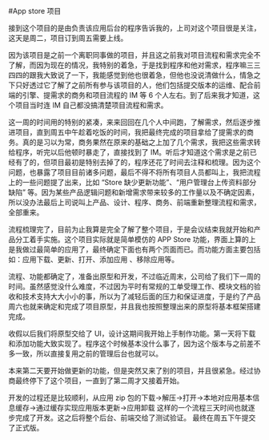 #App store 项目

接到这个项目的是由负责该应用后台的程序告诉我的，上司对这个项目很是关注，这天是周二，项目订到周五需要上线。

因为该项目是之前一个离职同事做的项目，并且这之前我对项目流程和需求完全不了解，而因为现在的情况，我特别的着急，于是找到程序和他对需求，程序嘛三三四四的跟我大致说了一下，我能感觉到他也很着急，但他也没说清做什么，情急之下只好透过它了解了之前所有参与该项目的人，他们包括提交版本的运维、配合前端的引擎、提需求的商务和项目流程的 IM 等 6 个人左右。到了后来我才知道，这个项目当时连 IM 自己都没搞清楚项目流程和需求。

这一周的时间用的特别的紧凑，来来回回在几个人中间跑，了解需求，然后逐步推进项目，直到周五中午趁着吃饭的时间，我把最终完成的项目拿给了提需求的商务。真的是习以为常，商务果然在原来的基础之上加了几个需求，我把这些需求转给程序，听完以后他顿时暴走了，直接找到了 IM。听后才知道这个需求是之前已经有了的，但项目最初是特别去掉了的，程序还花了时间去注释和梳理。因为这个问题，也暴露了项目目前诸多问题，最后不得不将所有项目人员都叫上，我把流程上的一些问题提了出来，比如 “Store 缺少更新功能”、“用户管理台上传资料部分缺陷” 等。因为某些产品逻辑问题和新增需求带来较多的工作量以及不确定因素，所以没办法最后上司说叫上产品、设计、程序、商务、前端重新整理流程和需求，全部重来。

流程梳理完了，目前为止我算是完全了解了整个项目，于是会议结束我就开始和产品分工着手实施。这个项目实际就是简单模仿的 APP Store 功能，界面上算的上是我做过最简单的应用了，最终确定下面也有两个页面而已。而功能方面主要包括如：应用下载、更新、打开、添加应用 、移除应用等。

流程、功能都确定了，准备出原型和开发，不过临近周末，公司给了我们下一周的时间。虽然感觉没什么难度，不过因为平时有常规的工单受理工作、模块文档的验收和技术支持大大小小的事，所以为了减轻后面的压力和保证进度，于是约了产品周六也就来确定和完成了项目原型，并且我也按照整理出来的原型将基本框架搭建完成。

收假以后我们将原型交给了 UI，设计这期间我开始上手制作功能。第一天将下载和添加功能大致实现了。程序这个时候基本没什么事了，因为这个版本与之前差不多一致，所以直接复用之前的管理后台也就可以。

本来第二天要开始做更新的功能，但是突然又来了别的项目，并且很紧急。经过协商最终停下了这个项目，一直到了第二周才又接着开始。

开发的过程还是比较顺利，从应用 zip 包的下载->解压->打开->本地对应用基本信息缓存->通过缓存实现应用版本更新->应用卸载 这样的一个流程三天时间也就逐步完成了开发。这之后将整个后台、前端交给了测试验证。 最终在周五下午提交了正式版。

